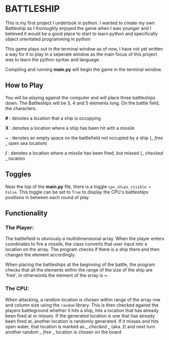 # BATTLESHIP
This is my first project I undertook in python. I wanted to create my own Battleship as I thoroughly enjoyed the game when I was younger and I believed it would be a good place to start to learn python and specifically object orientated programming in python

This game plays out in the terminal window as of now, I have not yet written a way for it to play in a seperate window as the main focus of this project was to learn the python syntax and language.

Compiling and running **main.py** will begin the game in the terminal window.

## How to Play
You will be playing against the computer and will place three battleships down. The Battleships will be 3, 4 and 5 elements long.
On the battle field, the characters:

__#__ : denotes a location that a ship is occupying

__X__ : denotes a location where a ship has been hit with a missile

__~__ : denotes an empty space on the battlefield not occupied by a ship (_ _free_ _ open sea location)

__/__ : denotes a location where a missile has been fired, but missed (_ _checked_ _ location

## Toggles
Near the top of the **main.py** file, there is a toggle ```cpu_ships_visible = False```. This toggle can be set to ```True``` to display the CPU's battleships positions in between each round of play.

## Functionality
### The Player:
The battlefield is obviously a multidimensional array. When the player enters coordinates to fire a missile, the class converts that user input into a location on the array. The program checks if there is a ship there and then changes the element accordingly.

When placing the battleships at the beginning of the battle, the program checks that all the elements within the range of the size of the ship are 'free', in otherwords the element of the array is **~**.

### The CPU:
When attacking, a random location is chosen within range of the array row and column size using the ```random``` library. This is then checked against the players battleground whether it hits a ship, hits a location that has already been fired at or misses. If the generated location is one that has already been fired at, another location is randomly generated. If it misses and hits open water, that location is marked as _ _checked_ _ (aka. **/**) and next turn another random _ _free_ _ location is chosen on the board
